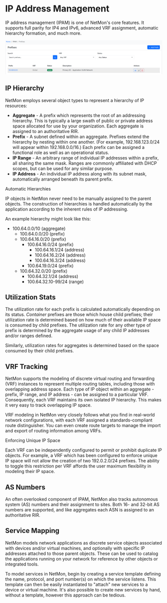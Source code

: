 # IP Address Management

IP address management (IPAM) is one of NetMon's core features. It supports full parity for IP4 and IPv6, advanced VRF assignment, automatic hierarchy formation, and much more.

![Screenshot](../img/Prefixes.png)

## IP Hierarchy

NetMon employs several object types to represent a hierarchy of IP resources:

- **Aggregate** - A prefix which represents the root of an addressing hierarchy. This is typically a large swath of public or private address space allocated for use by your organization. Each aggregate is assigned to an authoritative RIR.
- **Prefix** - A subnet defined within an aggregate. Prefixes extend the hierarchy by nesting within one another. (For example, 192.168.123.0/24 will appear within 192.168.0.0/16.) Each prefix can be assigned a functional role as well as an operational status.
- **IP Range** - An arbitrary range of individual IP addresses within a prefix, all sharing the same mask. Ranges are commonly affiliated with DHCP scopes, but can be used for any similar purpose.
- **IP Address** - An individual IP address along with its subnet mask, automatically arranged beneath its parent prefix.

Automatic Hierarchies

IP objects in NetMon never need to be manually assigned to the parent objects. The construction of hierarchies is handled automatically by the application according to the inherent rules of IP addressing.

An example hierarchy might look like this:

- 100.64.0.0/10 (aggregate)
  - 100.64.0.0/20 (prefix)
  - 100.64.16.0/20 (prefix)
    - 100.64.16.0/24 (prefix)
      - 100.64.16.1/24 (address)
      - 100.64.16.2/24 (address)
      - 100.64.16.3/24 (address)
    - 100.64.19.0/24 (prefix)
  - 100.64.32.0/20 (prefix)
    - 100.64.32.1/24 (address)
    - 100.64.32.10-99/24 (range)

## Utilization Stats

The utilization rate for each prefix is calculated automatically depending on its status. *Container* prefixes are those which house child prefixes; their utilization rate is determined based on how much of their available IP space is consumed by child prefixes. The utilization rate for any other type of prefix is determined by the aggregate usage of any child IP addresses and/or ranges defined.

Similarly, utilization rates for aggregates is determined based on the space consumed by their child prefixes.

## VRF Tracking

NetMon supports the modeling of discrete virtual routing and forwarding (VRF) instances to represent multiple routing tables, including those with overlapping address space. Each type of IP object within an aggregate - prefix, IP range, and IP address - can be assigned to a particular VRF. Consequently, each VRF maintains its own isolated IP hierarchy. This makes it very easy to track overlapping IP space.

VRF modeling in NetMon very closely follows what you find in real-world network configurations, with each VRF assigned a standards-compliant route distinguisher. You can even create route targets to manage the import and export of routing information among VRFs.

Enforcing Unique IP Space

Each VRF can be independently configured to permit or prohibit duplicate IP objects. For example, a VRF which has been configured to enforce unique IP space will not allow the creation of two 192.0.2.0/24 prefixes. The ability to toggle this restriction per VRF affords the user maximum flexibility in modeling their IP space.

## AS Numbers

An often overlooked component of IPAM, NetMon also tracks autonomous system (AS) numbers and their assignment to sites. Both 16- and 32-bit AS numbers are supported, and like aggregates each ASN is assigned to an authoritative RIR.

## Service Mapping

NetMon models network applications as discrete service objects associated with devices and/or virtual machines, and optionally with specific IP addresses attached to those parent objects. These can be used to catalog the applications running on your network for reference by other objects or integrated tools.

To model services in NetMon, begin by creating a service template defining the name, protocol, and port number(s) on which the service listens. This template can then be easily instantiated to "attach" new services to a device or virtual machine. It's also possible to create new services by hand, without a template, however this approach can be tedious.

